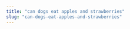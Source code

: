 ```yaml
---
title: "can dogs eat apples and strawberries"
slug: "can-dogs-eat-apples-and-strawberries"
---
```


